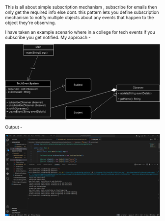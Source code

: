 This is all about simple subscription mechanism , subscribe for emails then only get the required info else dont.
this pattern lets you define subscription mechanism to notify multiple objects about any events that happen to the object they're observing.

I have taken an example scenario where in a college for tech events if you subscribe you get notified.
My approach -

![UML-diagram](UML.drawio.png)

Output -

![Output](output.png)